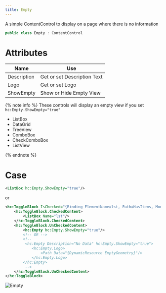 ```yaml
---
title: Empty
---
```


A simple ContentControl to display on a page where there is no information

```c#
public class Empty : ContentControl
```

# Attributes

|Name|Use|
|-|-|
|Description|Get or set Description Text|
|Logo|Get or set Logo|
|ShowEmpty|Show or Hide Empty View|

{% note info %}
These controls will display an empty view if you set `hc:Empty.ShowEmpty="true"`

- ListBox
- DataGrid
- TreeView
- ComboBox
- CheckComboBox
- ListView

{% endnote %}

# Case

```xml
<ListBox hc:Empty.ShowEmpty="true"/>
```
or 

```xml
<hc:ToggleBlock IsChecked="{Binding ElementName=lst, Path=HasItems, Mode=OneWay}" VerticalContentAlignment="Stretch" HorizontalContentAlignment="Stretch">
    <hc:ToggleBlock.CheckedContent>
        <ListBox Name="lst"/>
    </hc:ToggleBlock.CheckedContent>
    <hc:ToggleBlock.UnCheckedContent>
        <hc:Empty hc:Empty.ShowEmpty="true"/>
        <!-- OR -->
        <!-- 
         <hc:Empty Description="No Data" hc:Empty.ShowEmpty="true">
            <hc:Empty.Logo>
                <Path Data="{DynamicResource EmptyGeometry}"/>
            </hc:Empty.Logo>
        </hc:Empty>
         -->
    </hc:ToggleBlock.UnCheckedContent>
</hc:ToggleBlock>
```

![Empty](https://user-images.githubusercontent.com/9213496/104848126-cbd80e00-58f8-11eb-9a79-6e9285cbd06e.png)
